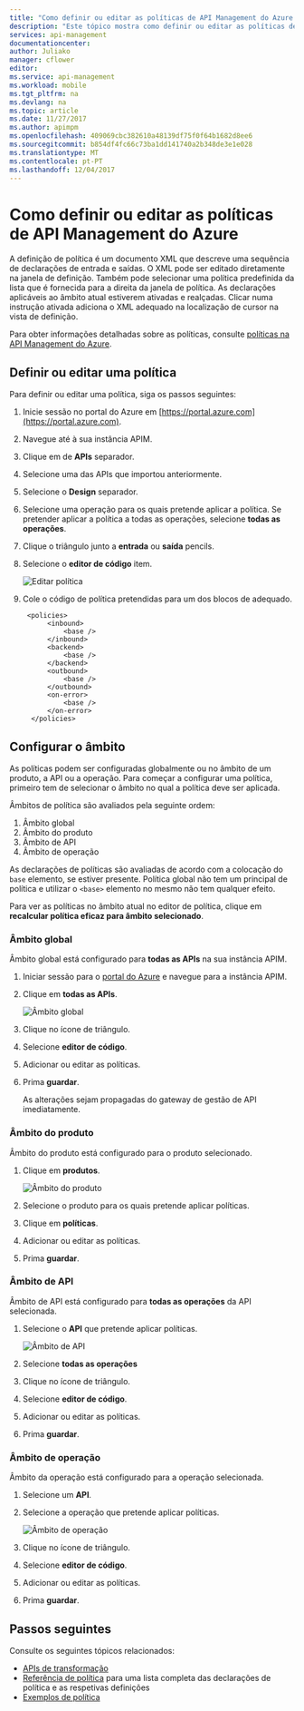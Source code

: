 ```yaml
---
title: "Como definir ou editar as políticas de API Management do Azure | Microsoft Docs"
description: "Este tópico mostra como definir ou editar as políticas de API Management do Azure."
services: api-management
documentationcenter: 
author: Juliako
manager: cflower
editor: 
ms.service: api-management
ms.workload: mobile
ms.tgt_pltfrm: na
ms.devlang: na
ms.topic: article
ms.date: 11/27/2017
ms.author: apimpm
ms.openlocfilehash: 409069cbc382610a48139df75f0f64b1682d8ee6
ms.sourcegitcommit: b854df4fc66c73ba1dd141740a2b348de3e1e028
ms.translationtype: MT
ms.contentlocale: pt-PT
ms.lasthandoff: 12/04/2017
---
```

# <a name="how-to-set-or-edit-azure-api-management-policies"></a>Como definir ou editar as políticas de API Management do Azure

A definição de política é um documento XML que descreve uma sequência de declarações de entrada e saídas. O XML pode ser editado diretamente na janela de definição. Também pode selecionar uma política predefinida da lista que é fornecida para a direita da janela de política. As declarações aplicáveis ao âmbito atual estiverem ativadas e realçadas. Clicar numa instrução ativada adiciona o XML adequado na localização de cursor na vista de definição. 

Para obter informações detalhadas sobre as políticas, consulte [políticas na API Management do Azure](api-management-howto-policies.md).

## <a name="set-or-edit-a-policy"></a>Definir ou editar uma política

Para definir ou editar uma política, siga os passos seguintes:

1. Inicie sessão no portal do Azure em [https://portal.azure.com](https://portal.azure.com).
2. Navegue até à sua instância APIM.
3. Clique em de **APIs** separador.
4. Selecione uma das APIs que importou anteriormente.
5. Selecione o **Design** separador.
6. Selecione uma operação para os quais pretende aplicar a política. Se pretender aplicar a política a todas as operações, selecione **todas as operações**.
7. Clique o triângulo junto a **entrada** ou **saída** pencils.
8. Selecione o **editor de código** item.

    ![Editar política](./media/set-edit-policies/set-edit-policies01.png)

9. Cole o código de política pretendidas para um dos blocos de adequado.
         
        <policies>
             <inbound>
                 <base />
             </inbound>
             <backend>
                 <base />
             </backend>
             <outbound>
                 <base />
             </outbound>
             <on-error>
                 <base />
             </on-error>
         </policies>
 
## <a name="configure-scope"></a>Configurar o âmbito

As políticas podem ser configuradas globalmente ou no âmbito de um produto, a API ou a operação. Para começar a configurar uma política, primeiro tem de selecionar o âmbito no qual a política deve ser aplicada.

Âmbitos de política são avaliados pela seguinte ordem:

1. Âmbito global
2. Âmbito do produto
3. Âmbito de API
4. Âmbito de operação

As declarações de políticas são avaliadas de acordo com a colocação do `base` elemento, se estiver presente. Política global não tem um principal de política e utilizar o `<base>` elemento no mesmo não tem qualquer efeito.

Para ver as políticas no âmbito atual no editor de política, clique em **recalcular política eficaz para âmbito selecionado**.

### <a name="global-scope"></a>Âmbito global

Âmbito global está configurado para **todas as APIs** na sua instância APIM.

1. Iniciar sessão para o [portal do Azure](https://portal.azure.com/) e navegue para a instância APIM.
2. Clique em **todas as APIs**.

    ![Âmbito global](./media/api-management-howto-policies/global-scope.png)

3. Clique no ícone de triângulo.
4. Selecione **editor de código**.
5. Adicionar ou editar as políticas.
6. Prima **guardar**. 

    As alterações sejam propagadas do gateway de gestão de API imediatamente.

### <a name="product-scope"></a>Âmbito do produto

Âmbito do produto está configurado para o produto selecionado.

1. Clique em **produtos**.

    ![Âmbito do produto](./media/api-management-howto-policies/product-scope.png)

2. Selecione o produto para os quais pretende aplicar políticas.
3. Clique em **políticas**.
4. Adicionar ou editar as políticas.
5. Prima **guardar**. 

### <a name="api-scope"></a>Âmbito de API

Âmbito de API está configurado para **todas as operações** da API selecionada.

1. Selecione o **API** que pretende aplicar políticas.

    ![Âmbito de API](./media/api-management-howto-policies/api-scope.png)

2. Selecione **todas as operações**
3. Clique no ícone de triângulo.
4. Selecione **editor de código**.
5. Adicionar ou editar as políticas.
6. Prima **guardar**. 

### <a name="operation-scope"></a>Âmbito de operação 

Âmbito da operação está configurado para a operação selecionada.

1. Selecione um **API**.
2. Selecione a operação que pretende aplicar políticas.

    ![Âmbito de operação](./media/api-management-howto-policies/operation-scope.png)

3. Clique no ícone de triângulo.
4. Selecione **editor de código**.
5. Adicionar ou editar as políticas.
6. Prima **guardar**. 

## <a name="next-steps"></a>Passos seguintes

Consulte os seguintes tópicos relacionados:

+ [APIs de transformação](transform-api.md)
+ [Referência de política](api-management-policy-reference.md) para uma lista completa das declarações de política e as respetivas definições
+ [Exemplos de política](policy-samples.md)
